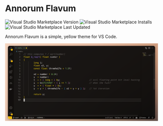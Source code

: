 # Annorum Flavum

![Visual Studio Marketplace Version](https://img.shields.io/visual-studio-marketplace/v/viktordanov.annorum-flavum) 
![Visual Studio Marketplace Installs](https://img.shields.io/visual-studio-marketplace/i/viktordanov.annorum-flavum)  ![Visual Studio Marketplace Last Updated](https://img.shields.io/visual-studio-marketplace/last-updated/viktordanov.annorum-flavum)

Annorum Flavum is a simple, yellow theme for VS Code.



![Screenshot](./media/image.png) 
